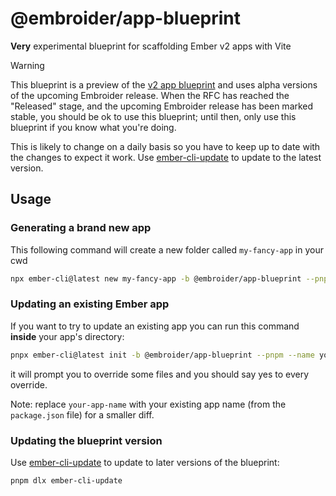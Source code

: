 # @embroider/app-blueprint

**Very** experimental blueprint for scaffolding Ember v2 apps with Vite

> [!WARNING]
> This blueprint is a preview of the [v2 app blueprint](https://rfcs.emberjs.com/id/0977-v2-app-format) and uses alpha versions of the upcoming Embroider release. When the RFC has reached the "Released" stage, and the upcoming Embroider release has been marked stable, you should be ok to use this blueprint; until then, only use this blueprint if you know what you're doing.

This is likely to change on a daily basis so you have to keep up to date with the changes to expect it work. Use [ember-cli-update](https://github.com/ember-cli/ember-cli-update) to update to the latest version.

## Usage

### Generating a brand new app

This following command will create a new folder called `my-fancy-app` in your cwd 

```bash
npx ember-cli@latest new my-fancy-app -b @embroider/app-blueprint --pnpm
```

### Updating an existing Ember app

If you want to try to update an existing app you can run this command **inside** your app's directory:

```bash
pnpx ember-cli@latest init -b @embroider/app-blueprint --pnpm --name your-app-name
```

it will prompt you to override some files and you should say yes to every override. 

Note: replace `your-app-name` with your existing app name (from the `package.json` file) for a smaller diff.

### Updating the blueprint version

Use [ember-cli-update](https://github.com/ember-cli/ember-cli-update) to update to later versions of the blueprint:

```bash
pnpm dlx ember-cli-update
```
